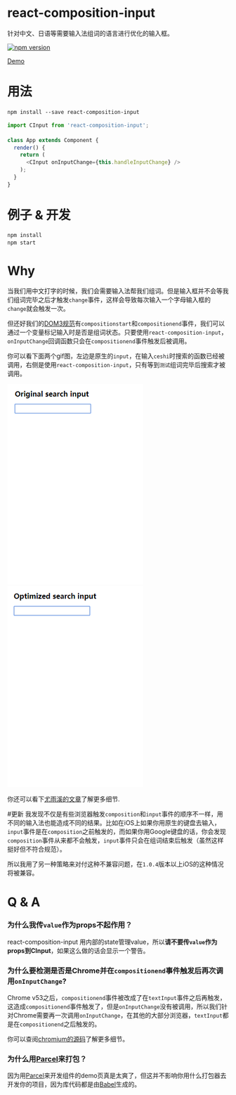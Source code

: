 # react-composition-input
针对中文、日语等需要输入法组词的语言进行优化的输入框。

[![npm version](https://badge.fury.io/js/react-composition-input.svg)](https://badge.fury.io/js/react-composition-input)

[Demo](https://leoeatle.github.io/react-composition-input/)

# 用法

`npm install --save react-composition-input`

```javascript
import CInput from 'react-composition-input';

class App extends Component {
  render() {
    return (
      <CInput onInputChange={this.handleInputChange} />
    );
  }
}
```

# 例子 & 开发

```bash
npm install
npm start
```

# Why
当我们用中文打字的时候，我们会需要输入法帮我们组词。但是输入框并不会等我们组词完毕之后才触发`change`事件，这样会导致每次输入一个字母输入框的`change`就会触发一次。

但还好我们的[DOM3规范](https://w3c.github.io/uievents/#event-type-compositionstart)有`compositionstart`和`compositionend`事件，我们可以通过一个变量标记输入时是否是组词状态。只要使用`react-composition-input`，`onInputChange`回调函数只会在`compositionend`事件触发后被调用。

你可以看下面两个gif图，左边是原生的`input`，在输入`ceshi`时搜索的函数已经被调用，右侧是使用`react-composition-input`，只有等到`测试`组词完毕后搜索才被调用。

![original_input](./assets/original_input.gif)![optimized_input](./assets/optimized_input.gif)


你还可以看下[尤雨溪的文章](http://blog.evanyou.me/2014/01/03/composition-event/)了解更多细节.

#更新
我发现不仅是有些浏览器触发`composition`和`input`事件的顺序不一样，用不同的输入法也能造成不同的结果。比如在iOS上如果你用原生的键盘去输入，`input`事件是在`composition`之前触发的，而如果你用Google键盘的话，你会发现`composition`事件从来都不会触发，`input`事件只会在组词结束后触发（虽然这样挺好但不符合规范）。 

所以我用了另一种策略来对付这种不兼容问题，在`1.0.4`版本以上iOS的这种情况将被兼容。

# Q & A
### 为什么我传`value`作为props不起作用？
react-composition-input 用内部的state管理value，所以**请不要传`value`作为props到CInput**，如果这么做的话会显示一个警告。

### 为什么要检测是否是Chrome并在`compositionend`事件触发后再次调用`onInputChange`?
Chrome v53之后，`compositionend`事件被改成了在`textInput`事件之后再触发，这造成`compositionend`事件触发了，但是`onInputChange`没有被调用，所以我们针对Chrome需要再一次调用`onInputChange`，在其他的大部分浏览器，`textInput`都是在`compositionend`之后触发的。

你可以查阅[chromium的源码](https://chromium.googlesource.com/chromium/src/+/afce9d93e76f2ff81baaa088a4ea25f67d1a76b3%5E!/)了解更多细节。

### 为什么用[Parcel](https://parceljs.org/)来打包？
因为用[Parcel](https://parceljs.org/)来开发组件的demo页真是太爽了，但这并不影响你用什么打包器去开发你的项目，因为库代码都是由[Babel](https://babeljs.io/)生成的。
